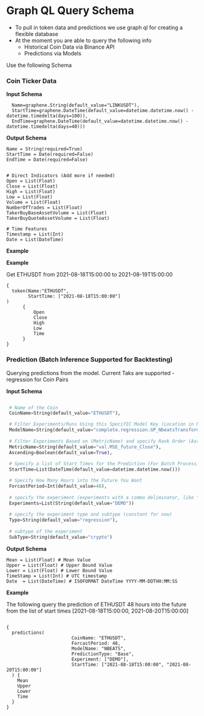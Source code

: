 
# Graph QL Query Schema


- To pull in token data and predictions we use graph ql for creating a flexible database
- At the moment you are able to query the following info
    - Historical Coin Data via Binance API
    - Predictions via Models
    

Use the following Schema

### Coin Ticker Data

**Input Schema**

    
      Name=graphene.String(default_value="LINKUSDT"),
      StartTime=graphene.DateTime(default_value=datetime.datetime.now() - datetime.timedelta(days=100)),
      EndTime=graphene.DateTime(default_value=datetime.datetime.now() - datetime.timedelta(days=40)))


**Output Schema**

    Name = String(required=True)
    StartTime = Date(required=False)
    EndTime = Date(required=False)


    # Direct Indicators (Add more if needed)
    Open = List(Float)
    Close = List(Float)
    High = List(Float)
    Low = List(Float)
    Volume = List(Float)
    NumberOfTrades = List(Float)
    TakerBuyBaseAssetVolume = List(Float)
    TakerBuyQuoteAssetVolume = List(Float)

    # Time Features
    Timestamp = List(Int)
    Date = List(DateTime)
**Example**

**Example**

Get ETHUSDT from 2021-08-18T15:00:00 to 2021-08-19T15:00:00

```angular2html
{ 
  token(Name:"ETHUSDT", 
        StartTime: ["2021-08-18T15:00:00"]
)
      {
          Open
          Close
          High
          Low
          Time
      }
}

```


### Prediction (Batch Inference Supported for Backtesting)

Querying predictions from the model. Current Taks are supported 
    - regression for Coin Pairs

**Input Schema**
```python

 # Name of the Coin
 CoinName=String(default_value="ETHUSDT"),

 # Filter Experiments/Runs Using this SpecifIC Model Key (Location in Model Directory)
 ModelName=String(default_value="complete.regression.GP_NbeatsTransformer"),
 
 # Filter Experiments Based on (MetricName) and specify Rank Order (Ascending)
 MetricName=String(default_value="val.MSE_future_Close"),
 Ascending=Boolean(default_value=True),
 
 # Specify a list of Start Times for the Prediction (For Batch Processing)
 StartTime=List(DateTime(default_value=datetime.datetime.now()))

 # Specify How Many Hours into the Future You Want
 ForcastPeriod=Int(default_value=48),
 
 # specify the experiment (experiments with a comma deliminator, like "DEMO,ALLAH")
 Experiments=List(String(default_value="DEMO"))
 
 # specify the experiment type and subtype (constant for now)
 Type=String(default_value="regression"),
 
 # subtype of the experiment
 SubType=String(default_value="crypto")

```

**Output Schema**
```angular2html
Mean = List(Float) # Mean Value 
Upper = List(Float) # Upper Bound Value
Lower = List(Float) # Lower Bound Value
TimeStamp = List(Int) # UTC timestamp
Date  = List(DateTime) # ISOFORMAT DateTime YYYY-MM-DDTHH:MM:SS

```

**Example**

The following query the prediction of ETHUSDT 48 hours into the future from the list of start times
[2021-08-18T15:00:00, 2021-08-20T15:00:00]



```

{
  predictions(
    					CoinName: "ETHUSDT",
    					ForcastPeriod: 48,
    					ModelName: "NBEATS", 
    					PredictionType: "Base", 
    					Experiment: ["DEMO"],
    					StartTime: ["2021-08-18T15:00:00", "2021-08-20T15:00:00"]
  ) {
    Mean
    Upper
    Lower
    Time
  }
}

```

